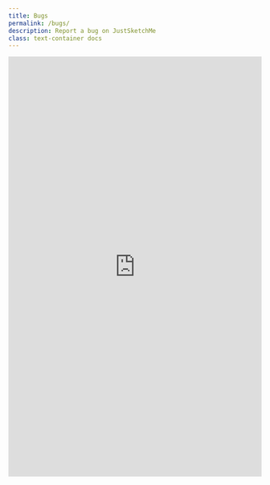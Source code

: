 ```yaml
---
title: Bugs
permalink: /bugs/
description: Report a bug on JustSketchMe
class: text-container docs
---
```


<iframe src="https://docs.google.com/forms/d/e/1FAIpQLSc2otGzT_GEsgXLGoJHI-glb0xSgjD7RHXXTvA9fGnPh7KBWQ/viewform?embedded=true" width="100%" height="837" frameborder="0" marginheight="0" marginwidth="0">Loading…</iframe>